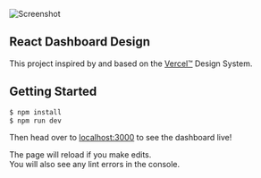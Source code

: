 ![Screenshot](https://user-images.githubusercontent.com/16443111/90181621-70d64400-ddb9-11ea-9ef7-f2611bbc384d.png)

## React Dashboard Design

This project inspired by and based on the [Vercel™](https://vercel.com) Design System.

## Getting Started

```sh
$ npm install
$ npm run dev
```

Then head over to [localhost:3000](http://localhost:3000) to see the dashboard live!

The page will reload if you make edits.<br />
You will also see any lint errors in the console.
